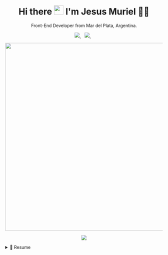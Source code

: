 



<h1 align='center'>
  Hi there <img src="https://user-images.githubusercontent.com/1303154/88677602-1635ba80-d120-11ea-84d8-d263ba5fc3c0.gif" width="30"> I'm Jesus Muriel 👨‍💻
</h1>

<p align='center'>
  Front-End Developer from Mar del Plata, Argentina.
</p>



<p align='center'>
  
  <a href="https://www.linkedin.com/in/muriel-jesus">
    <img src="https://img.shields.io/badge/linkedin-%230077B5.svg?&style=for-the-badge&logo=linkedin&logoColor=white" />
  </a>&nbsp;&nbsp;
  <a href='mailto:jmuriel72@gmail.com'>
  <img src="https://img.shields.io/badge/Gmail-D14836?style=for-the-badge&logo=gmail&logoColor=white" />
  </a>&nbsp;&nbsp;
  
  

</p>

<p align='center'>
  <a href="#"><img src="https://github-readme-stats.vercel.app/api?username=murieljesus&show_icons=true&count_private=true&theme=white" width="600"></a>
</p>

<p align='center'>
  <a href="#"><img src="https://badges.pufler.dev/visits/murieljesus/murieljesus"></a>
</p>

<details>
  <summary>📃 Resume</summary>


## Education

- 📖 **University**\
📆 2017 - moment\
📍 **Universidad Atlántida Argentina** - Mar del Plata, Argentina


## Skills
  
- Languages
  
  <ol>

    <img src="https://img.shields.io/badge/PHP-777BB4?style=for-the-badge&logo=php&logoColor=white" />
    <img src="https://img.shields.io/badge/CSS3-1572B6?style=for-the-badge&logo=css3&logoColor=white" />
    <img src="https://img.shields.io/badge/Git-F05032?style=for-the-badge&logo=git&logoColor=white" />
    <img src="https://img.shields.io/badge/C-00599C?style=for-the-badge&logo=c&logoColor=white" />
    <img src="https://img.shields.io/badge/HTML-239120?style=for-the-badge&logo=html5&logoColor=white" /> 
    <img src="https://img.shields.io/badge/Java-ED8B00?style=for-the-badge&logo=java&logoColor=white" /> 
    


  </ol>
  
- Database
  <ol>
    
    <img src="https://img.shields.io/badge/MySQL-00000F?style=for-the-badge&logo=mysql&logoColor=white" />
  
  </ol>
  
- Framewworks
 
   <ol>
      <img align="" src="https://img.shields.io/badge/Laravel-FF2D20?style=for-the-badge&logo=laravel&logoColor=white" />
      <img align="" src="https://img.shields.io/badge/Bootstrap-563D7C?style=for-the-badge&logo=bootstrap&logoColor=white" />
  </ol>
  



<!--
**murieljesus/murieljesus** is a ✨ _special_ ✨ repository because its `README.md` (this file) appears on your GitHub profile.

Here are some ideas to get you started:

- 🔭 I’m currently working on ...
- 🌱 I’m currently learning ...
- 👯 I’m looking to collaborate on ...
- 🤔 I’m looking for help with ...
- 💬 Ask me about ...
- 📫 How to reach me: ...
- 😄 Pronouns: ...
- ⚡ Fun fact: ...
-->
